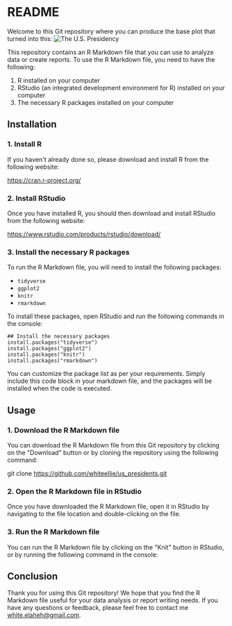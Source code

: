 # README

Welcome to this Git repository where you can produce the base plot that turned into this: 
![The U.S. Presidency](https://imgur.com/wEOhBtk)


This repository contains an R Markdown file that you can use to analyze data or create reports. To use the R Markdown file, you need to have the following:

1. R installed on your computer
2. RStudio (an integrated development environment for R) installed on your computer
3. The necessary R packages installed on your computer

## Installation

### 1. Install R

If you haven't already done so, please download and install R from the following website:

https://cran.r-project.org/

### 2. Install RStudio

Once you have installed R, you should then download and install RStudio from the following website:

https://www.rstudio.com/products/rstudio/download/

### 3. Install the necessary R packages

To run the R Markdown file, you will need to install the following packages:

- `tidyverse`
- `ggplot2`
- `knitr`
- `rmarkdown`

To install these packages, open RStudio and run the following commands in the console:

```
## Install the necessary packages
install.packages("tidyverse")
install.packages("ggplot2")
install.packages("knitr")
install.packages("rmarkdown")
``` 

You can customize the package list as per your requirements. Simply include this code block in your markdown file, and the packages will be installed when the code is executed.

## Usage

### 1. Download the R Markdown file

You can download the R Markdown file from this Git repository by clicking on the "Download" button or by cloning the repository using the following command:

git clone https://github.com/whiteellie/us_presidents.git


### 2. Open the R Markdown file in RStudio

Once you have downloaded the R Markdown file, open it in RStudio by navigating to the file location and double-clicking on the file.

### 3. Run the R Markdown file

You can run the R Markdown file by clicking on the "Knit" button in RStudio, or by running the following command in the console:



## Conclusion

Thank you for using this Git repository! We hope that you find the R Markdown file useful for your data analysis or report writing needs. If you have any questions or feedback, please feel free to contact me white.elaheh@gmail.com.
